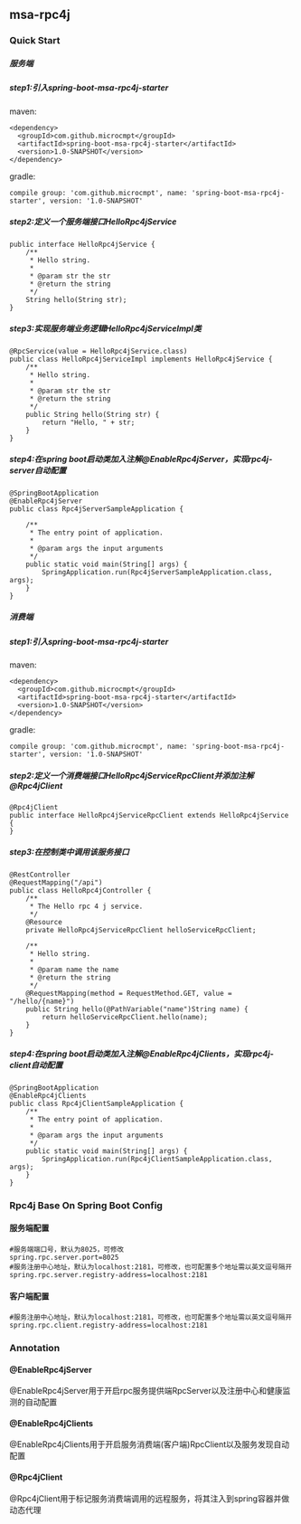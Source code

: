 ## msa-rpc4j
### Quick Start
##### 服务端
##### step1:引入spring-boot-msa-rpc4j-starter
maven:
```$xslt
<dependency>
  <groupId>com.github.microcmpt</groupId>
  <artifactId>spring-boot-msa-rpc4j-starter</artifactId>
  <version>1.0-SNAPSHOT</version>
</dependency>
```
gradle:
```$xslt
compile group: 'com.github.microcmpt', name: 'spring-boot-msa-rpc4j-starter', version: '1.0-SNAPSHOT'
```
#####  step2:定义一个服务端接口HelloRpc4jService
```
public interface HelloRpc4jService {
    /**
     * Hello string.
     *
     * @param str the str
     * @return the string
     */
    String hello(String str);
}
```
##### step3:实现服务端业务逻辑HelloRpc4jServiceImpl类
```
@RpcService(value = HelloRpc4jService.class)
public class HelloRpc4jServiceImpl implements HelloRpc4jService {
    /**
     * Hello string.
     *
     * @param str the str
     * @return the string
     */
    public String hello(String str) {
        return "Hello, " + str;
    }
}
```
##### step4:在spring boot启动类加入注解@EnableRpc4jServer，实现rpc4j-server自动配置
```$xslt
@SpringBootApplication
@EnableRpc4jServer
public class Rpc4jServerSampleApplication {

	/**
	 * The entry point of application.
	 *
	 * @param args the input arguments
	 */
	public static void main(String[] args) {
		SpringApplication.run(Rpc4jServerSampleApplication.class, args);
	}
}
```

##### 消费端
#####  step1:引入spring-boot-msa-rpc4j-starter
maven:
```$xslt
<dependency>
  <groupId>com.github.microcmpt</groupId>
  <artifactId>spring-boot-msa-rpc4j-starter</artifactId>
  <version>1.0-SNAPSHOT</version>
</dependency>
```
gradle:
```$xslt
compile group: 'com.github.microcmpt', name: 'spring-boot-msa-rpc4j-starter', version: '1.0-SNAPSHOT'
```
##### step2:定义一个消费端接口HelloRpc4jServiceRpcClient并添加注解@Rpc4jClient
```
@Rpc4jClient
public interface HelloRpc4jServiceRpcClient extends HelloRpc4jService {
}
```
##### step3:在控制类中调用该服务接口
```
@RestController
@RequestMapping("/api")
public class HelloRpc4jController {
    /**
     * The Hello rpc 4 j service.
     */
    @Resource
	private HelloRpc4jServiceRpcClient helloServiceRpcClient;

    /**
     * Hello string.
     *
     * @param name the name
     * @return the string
     */
    @RequestMapping(method = RequestMethod.GET, value = "/hello/{name}")
    public String hello(@PathVariable("name")String name) {
        return helloServiceRpcClient.hello(name);
    }
}
```
##### step4:在spring boot启动类加入注解@EnableRpc4jClients，实现rpc4j-client自动配置
```$xslt
@SpringBootApplication
@EnableRpc4jClients
public class Rpc4jClientSampleApplication {
	/**
	 * The entry point of application.
	 *
	 * @param args the input arguments
	 */
	public static void main(String[] args) {
		SpringApplication.run(Rpc4jClientSampleApplication.class, args);
	}
}
```

### Rpc4j Base On Spring Boot Config
#### 服务端配置
```$xslt
#服务端端口号，默认为8025，可修改
spring.rpc.server.port=8025
#服务注册中心地址，默认为localhost:2181，可修改，也可配置多个地址需以英文逗号隔开
spring.rpc.server.registry-address=localhost:2181
```
#### 客户端配置
```$xslt
#服务注册中心地址，默认为localhost:2181，可修改，也可配置多个地址需以英文逗号隔开
spring.rpc.client.registry-address=localhost:2181
```

### Annotation
#### @EnableRpc4jServer
@EnableRpc4jServer用于开启rpc服务提供端RpcServer以及注册中心和健康监测的自动配置
#### @EnableRpc4jClients
@EnableRpc4jClients用于开启服务消费端(客户端)RpcClient以及服务发现自动配置
#### @Rpc4jClient
@Rpc4jClient用于标记服务消费端调用的远程服务，将其注入到spring容器并做动态代理